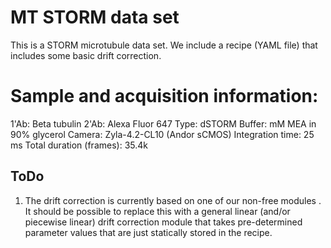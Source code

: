 # MT STORM data set #

This is a STORM microtubule data set. We include a recipe (YAML file)
that includes some basic drift correction.

# Sample and acquisition information: #

1'Ab: Beta tubulin
2'Ab: Alexa Fluor 647
Type: dSTORM
Buffer: mM MEA in 90% glycerol
Camera: Zyla-4.2-CL10 (Andor sCMOS)
Integration time:  25 ms
Total duration (frames): 35.4k  


## ToDo

1. The drift correction is currently based on one of our non-free
   modules . It should be possible to replace this with a general
   linear (and/or piecewise linear) drift correction module that takes
   pre-determined parameter values that are just statically stored in
   the recipe.


